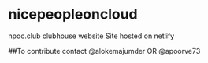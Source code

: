 # nicepeopleoncloud
npoc.club clubhouse website
Site hosted on netlify

##To contribute contact @alokemajumder OR  @apoorve73
